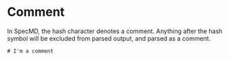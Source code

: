 # Comment

In SpecMD, the hash character denotes a comment. Anything after the hash symbol
will be excluded from parsed output, and parsed as a comment.

```
# I'm a comment
```
